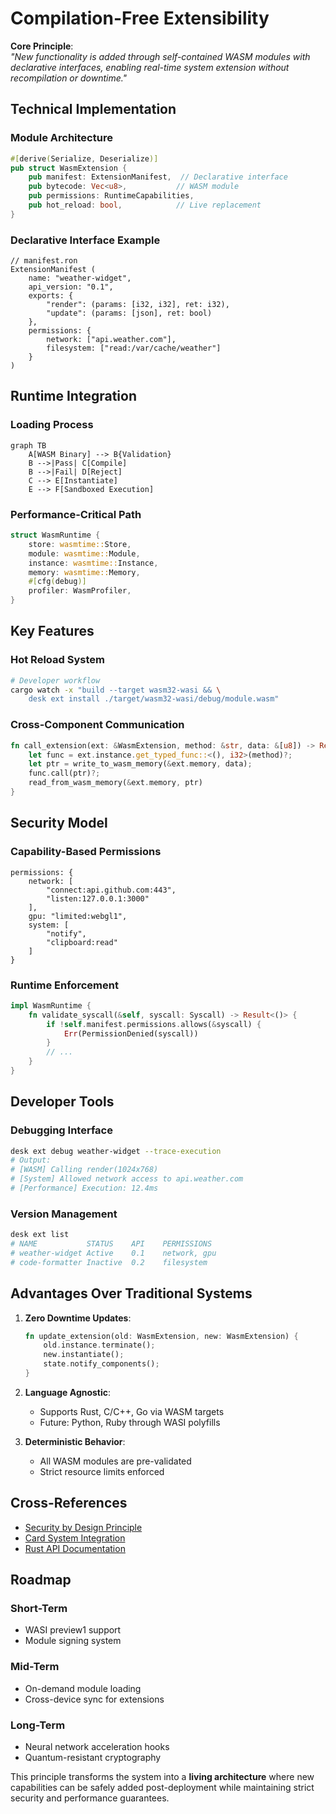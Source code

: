 # **Compilation-Free Extensibility**

**Core Principle**:  
_"New functionality is added through self-contained WASM modules with declarative interfaces, enabling real-time system extension without recompilation or downtime."_

## **Technical Implementation**

### **Module Architecture**

```rust
#[derive(Serialize, Deserialize)]
pub struct WasmExtension {
    pub manifest: ExtensionManifest,  // Declarative interface
    pub bytecode: Vec<u8>,           // WASM module
    pub permissions: RuntimeCapabilities,
    pub hot_reload: bool,            // Live replacement
}
```

### **Declarative Interface Example**

```ron
// manifest.ron
ExtensionManifest (
    name: "weather-widget",
    api_version: "0.1",
    exports: {
        "render": (params: [i32, i32], ret: i32),
        "update": (params: [json], ret: bool)
    },
    permissions: {
        network: ["api.weather.com"],
        filesystem: ["read:/var/cache/weather"]
    }
)
```

## **Runtime Integration**

### **Loading Process**

```mermaid
graph TB
    A[WASM Binary] --> B{Validation}
    B -->|Pass| C[Compile]
    B -->|Fail| D[Reject]
    C --> E[Instantiate]
    E --> F[Sandboxed Execution]
```

### **Performance-Critical Path**

```rust
struct WasmRuntime {
    store: wasmtime::Store,
    module: wasmtime::Module,
    instance: wasmtime::Instance,
    memory: wasmtime::Memory,
    #[cfg(debug)]
    profiler: WasmProfiler,
}
```

## **Key Features**

### **Hot Reload System**

```bash
# Developer workflow
cargo watch -x "build --target wasm32-wasi && \
    desk ext install ./target/wasm32-wasi/debug/module.wasm"
```

### **Cross-Component Communication**

```rust
fn call_extension(ext: &WasmExtension, method: &str, data: &[u8]) -> Result<Vec<u8>> {
    let func = ext.instance.get_typed_func::<(), i32>(method)?;
    let ptr = write_to_wasm_memory(&ext.memory, data);
    func.call(ptr)?;
    read_from_wasm_memory(&ext.memory, ptr)
}
```

## **Security Model**

### **Capability-Based Permissions**

```ron
permissions: {
    network: [
        "connect:api.github.com:443",
        "listen:127.0.0.1:3000"
    ],
    gpu: "limited:webgl1",
    system: [
        "notify",
        "clipboard:read"
    ]
}
```

### **Runtime Enforcement**

```rust
impl WasmRuntime {
    fn validate_syscall(&self, syscall: Syscall) -> Result<()> {
        if !self.manifest.permissions.allows(&syscall) {
            Err(PermissionDenied(syscall))
        }
        // ...
    }
}
```

## **Developer Tools**

### **Debugging Interface**

```bash
desk ext debug weather-widget --trace-execution
# Output:
# [WASM] Calling render(1024x768)
# [System] Allowed network access to api.weather.com
# [Performance] Execution: 12.4ms
```

### **Version Management**

```bash
desk ext list
# NAME           STATUS    API    PERMISSIONS
# weather-widget Active    0.1    network, gpu
# code-formatter Inactive  0.2    filesystem
```

## **Advantages Over Traditional Systems**

1. **Zero Downtime Updates**:

   ```rust
   fn update_extension(old: WasmExtension, new: WasmExtension) {
       old.instance.terminate();
       new.instantiate();
       state.notify_components();
   }
   ```

2. **Language Agnostic**:

   - Supports Rust, C/C++, Go via WASM targets
   - Future: Python, Ruby through WASI polyfills

3. **Deterministic Behavior**:
   - All WASM modules are pre-validated
   - Strict resource limits enforced

## **Cross-References**

- [Security by Design Principle](#)
- [Card System Integration](#)
- [Rust API Documentation](#)

## **Roadmap**

### **Short-Term**

- WASI preview1 support
- Module signing system

### **Mid-Term**

- On-demand module loading
- Cross-device sync for extensions

### **Long-Term**

- Neural network acceleration hooks
- Quantum-resistant cryptography

This principle transforms the system into a **living architecture** where new capabilities can be safely added post-deployment while maintaining strict security and performance guarantees.
